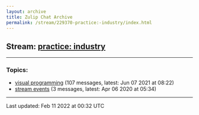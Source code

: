 ```yaml
---
layout: archive
title: Zulip Chat Archive
permalink: /stream/229370-practice:-industry/index.html
---
```


## Stream: [practice: industry](https://mattecapu.github.io/ct-zulip-archive/stream/229370-practice:-industry/index.html)
---

### Topics:

* [visual programming](topic/visual.20programming.html) (107 messages, latest: Jun 07 2021 at 08:22)
* [stream events](topic/stream.20events.html) (3 messages, latest: Apr 06 2020 at 05:34)

<hr><p>Last updated: Feb 11 2022 at 00:32 UTC</p>